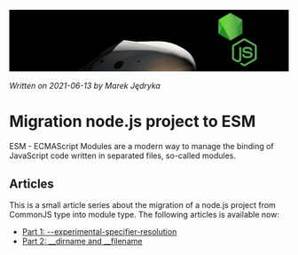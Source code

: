 ![](img/header-es-module.png)

*Written on 2021-06-13 by Marek Jędryka*

# Migration node.js project to ESM

ESM - ECMAScript Modules are a modern way to manage the binding of JavaScript code written in separated files, so-called modules.

## Articles

This is a small article series about the migration of a node.js project from CommonJS type into module type.
The following articles is available now:

* [Part 1: --experimental-specifier-resolution](node-migration-esm-01.md)
* [Part 2: __dirname and __filename](node-migration-esm-02.md)
